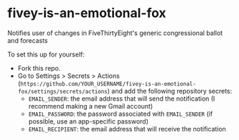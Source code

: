 # fivey-is-an-emotional-fox

Notifies user of changes in FiveThirtyEight's generic congressional ballot and forecasts

To set this up for yourself:

* Fork this repo.
* Go to Settings > Secrets > Actions (`https://github.com/YOUR_USERNAME/fivey-is-an-emotional-fox/settings/secrets/actions`) and add the following repository secrets:
    * `EMAIL_SENDER`: the email address that will send the notification (I recommend making a new Gmail account)
    * `EMAIL_PASSWORD`: the password associated with `EMAIL_SENDER` (if possible, use an app-specific password)
    * `EMAIL_RECIPIENT`: the email address that will receive the notification
